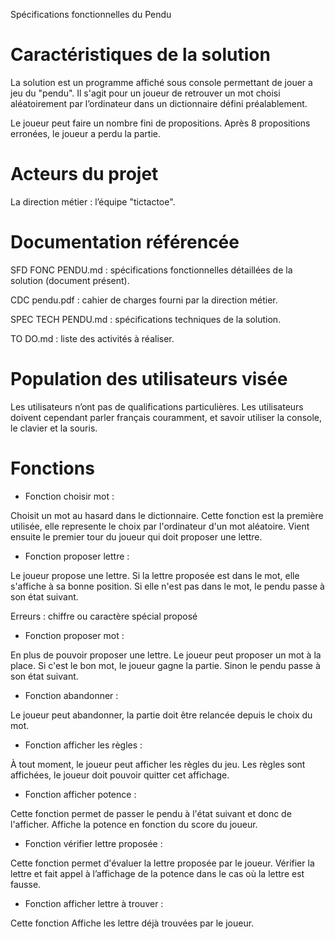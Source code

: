Spécifications fonctionnelles du Pendu

# Caractéristiques de la solution

La solution est un programme affiché sous console permettant de jouer a jeu du "pendu". Il s'agit  pour un joueur de retrouver un mot choisi aléatoirement par l’ordinateur dans un dictionnaire défini préalablement. 

Le joueur peut faire un nombre fini de propositions. Après 8 propositions erronées, le joueur a perdu la partie.

# Acteurs du projet

La direction métier : l’équipe "tictactoe".

# Documentation référencée

SFD FONC PENDU.md : spécifications fonctionnelles détaillées de la solution (document présent).

CDC pendu.pdf : cahier de charges fourni par la direction métier.

SPEC TECH PENDU.md : spécifications techniques de la solution.

TO DO.md : liste des activités à réaliser.

# Population des utilisateurs visée

Les utilisateurs n’ont pas de qualifications particulières. Les utilisateurs doivent cependant parler français couramment, et savoir utiliser la console, le clavier et la souris.

# Fonctions

* Fonction choisir mot :

Choisit un mot au hasard dans le dictionnaire.
Cette fonction est la première utilisée, elle represente le choix par l'ordinateur d'un mot aléatoire.
Vient ensuite le premier tour du joueur qui doit proposer une lettre.

* Fonction proposer lettre :

Le joueur propose une lettre.
Si la lettre proposée est dans le mot, elle s'affiche à sa bonne position.
Si elle n'est pas dans le mot, le pendu passe à son état suivant.

Erreurs : chiffre ou caractère spécial proposé 

* Fonction proposer mot :

En plus de pouvoir proposer une lettre.
Le joueur peut proposer un mot à la place. 
Si c'est le bon mot, le joueur gagne la partie.
Sinon le pendu passe à son état suivant.

* Fonction abandonner :

Le joueur peut abandonner, la partie doit être relancée depuis le choix du mot.

* Fonction afficher les règles :

À tout moment, le joueur peut afficher les règles du jeu.
Les règles sont affichées, le joueur doit pouvoir quitter cet affichage.

* Fonction afficher potence :

Cette fonction permet de passer le pendu à l'état suivant et donc de l'afficher.
Affiche la potence en fonction du score du joueur.

* Fonction vérifier lettre proposée :

Cette fonction permet d'évaluer la lettre proposée par le joueur.
Vérifier la lettre et fait appel à l’affichage de la potence dans le cas où la lettre est fausse.

* Fonction afficher lettre à trouver :

Cette fonction 
Affiche les lettre déjà trouvées par le joueur.


